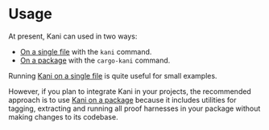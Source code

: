 # Usage

At present, Kani can used in two ways:
 * [On a single file](./kani-single-file.md) with the `kani` command.
 * [On a package](./cargo-kani.md) with the `cargo-kani` command.

Running [Kani on a single file](./kani-single-file.md) is quite useful for small examples.

However, if you plan to integrate Kani in your projects, the recommended
approach is to use [Kani on a package](./cargo-kani.md) because it includes
utilities for tagging, extracting and running all proof harnesses in your
package without making changes to its codebase.
